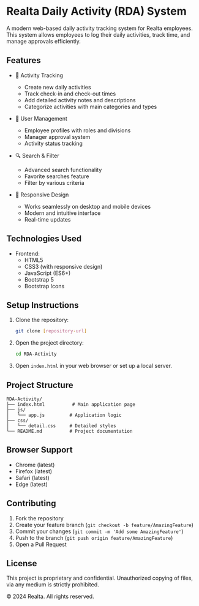 # Realta Daily Activity (RDA) System

A modern web-based daily activity tracking system for Realta employees. This system allows employees to log their daily activities, track time, and manage approvals efficiently.

## Features

- 📝 Activity Tracking
  - Create new daily activities
  - Track check-in and check-out times
  - Add detailed activity notes and descriptions
  - Categorize activities with main categories and types

- 👥 User Management
  - Employee profiles with roles and divisions
  - Manager approval system
  - Activity status tracking

- 🔍 Search & Filter
  - Advanced search functionality
  - Favorite searches feature
  - Filter by various criteria

- 📱 Responsive Design
  - Works seamlessly on desktop and mobile devices
  - Modern and intuitive interface
  - Real-time updates

## Technologies Used

- Frontend:
  - HTML5
  - CSS3 (with responsive design)
  - JavaScript (ES6+)
  - Bootstrap 5
  - Bootstrap Icons

## Setup Instructions

1. Clone the repository:
   ```bash
   git clone [repository-url]
   ```

2. Open the project directory:
   ```bash
   cd RDA-Activity
   ```

3. Open `index.html` in your web browser or set up a local server.

## Project Structure

```
RDA-Activity/
├── index.html          # Main application page
├── js/
│   └── app.js         # Application logic
├── css/
│   └── detail.css     # Detailed styles
└── README.md          # Project documentation
```

## Browser Support

- Chrome (latest)
- Firefox (latest)
- Safari (latest)
- Edge (latest)

## Contributing

1. Fork the repository
2. Create your feature branch (`git checkout -b feature/AmazingFeature`)
3. Commit your changes (`git commit -m 'Add some AmazingFeature'`)
4. Push to the branch (`git push origin feature/AmazingFeature`)
5. Open a Pull Request

## License

This project is proprietary and confidential. Unauthorized copying of files, via any medium is strictly prohibited.

© 2024 Realta. All rights reserved.
